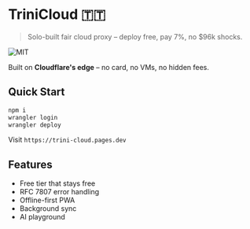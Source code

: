 # TriniCloud 🇹🇹
> Solo-built fair cloud proxy – deploy free, pay 7%, no $96k shocks.

![MIT](https://img.shields.io/badge/license-MIT-green)

Built on **Cloudflare's edge** – no card, no VMs, no hidden fees.

## Quick Start
```bash
npm i
wrangler login
wrangler deploy
```

Visit `https://trini-cloud.pages.dev`

## Features
- Free tier that stays free
- RFC 7807 error handling
- Offline-first PWA
- Background sync
- AI playground